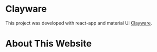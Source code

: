 # Clayware

This project was developed with react-app and material UI [Clayware](https://github.com/facebook/create-react-app).

# About This Website
